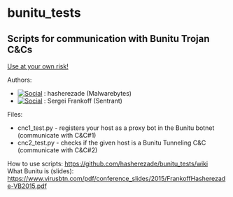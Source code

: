 # bunitu_tests
Scripts for communication with Bunitu Trojan C&amp;Cs<br/>
--
<u>Use at your own risk!</u><br/>

Authors:<br/>
+ [![Social](https://img.shields.io/badge/Twitter-hasherezade-blue.svg)](http://www.twitter.com/hasherezade) : hasherezade (Malwarebytes)
+ [![Social](https://img.shields.io/badge/Twitter-herrcore-blue.svg)](http://www.twitter.com/herrcore) : Sergei Frankoff (Sentrant)<br/>

Files:
+ cnc1_test.py - registers your host as a proxy bot in the Bunitu botnet (communicate with C&C#1)
+ cnc2_test.py - checks if the given host is a Bunitu Tunneling C&C (communicate with C&C#2)

How to use scripts: https://github.com/hasherezade/bunitu_tests/wiki <br/>
What Bunitu is (slides): https://www.virusbtn.com/pdf/conference_slides/2015/FrankoffHasherezade-VB2015.pdf
